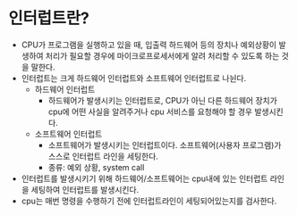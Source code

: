 # 인터럽트란?
* CPU가 프로그램을 실행하고 있을 때, 입출력 하드웨어 등의 장치나 예외상황이 발생하여 처리가 필요할 경우에 마이크로프로세서에게 알려 처리할 수 있도록 하는 것을 말한다.
* 인터럽트는 크게 하드웨어 인터럽트와 소프트웨어 인터럽트로 나뉜다.
    * 하드웨어 인터럽트
        * 하드웨어가 발생시키는 인터럽트로, CPU가 아닌 다른 하드웨어 장치가 cpu에 어떤 사실을 알려주거나 cpu 서비스를 요청해야 할 경우 발생시킨다.
    * 소프트웨어 인터럽트
        * 소프트웨어가 발생시키는 인터럽트이다. 소프트웨어(사용자 프로그램)가 스스로 인터럽트 라인을 세팅한다.
        * 종류: 예외 상황, system call
* 인터럽트를 발생시키기 위해 하드웨어/소프트웨어는 cpu내에 있는 인터럽트 라인을 세팅하여 인터럽트를 발생시킨다.
* cpu는 매번 명령을 수행하기 전에 인터럽트라인이 세팅되어있는지를 검사한다.
